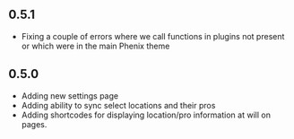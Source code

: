 ## 0.5.1

-   Fixing a couple of errors where we call functions in plugins not present or which were in the main Phenix theme

## 0.5.0

-   Adding new settings page
-   Adding ability to sync select locations and their pros
-   Adding shortcodes for displaying location/pro information at will on pages.
